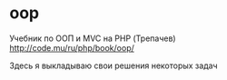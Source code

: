 # oop
Учебник по ООП и MVC на PHP (Трепачев)
http://code.mu/ru/php/book/oop/

Здесь я выкладываю свои решения некоторых задач
